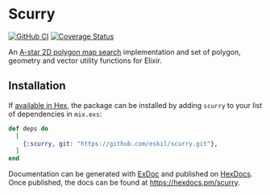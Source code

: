 Scurry
======
[![GitHub CI](https://github.com/eskil/scurry/actions/workflows/elixir.yml/badge.svg)](https://github.com/eskil/scurry/actions/workflows/elixir.yml)
[![Coverage Status](https://coveralls.io/repos/github/eskil/scurry/badge.svg?branch=main)](https://coveralls.io/github/eskil/scurry?branch=main)


An
[A-star 2D polygon map search](https://en.wikipedia.org/wiki/A*_search_algorithm)
implementation and set of polygon, geometry and vector utility
functions for Elixir.

## Installation

If [available in Hex](https://hex.pm/docs/publish), the package can be installed
by adding `scurry` to your list of dependencies in `mix.exs`:

```elixir
def deps do
  [
    {:scurry, git: "https://github.com/eskil/scurry.git"},
  ]
end
```

Documentation can be generated with [ExDoc](https://github.com/elixir-lang/ex_doc)
and published on [HexDocs](https://hexdocs.pm). Once published, the docs can
be found at <https://hexdocs.pm/scurry>.
